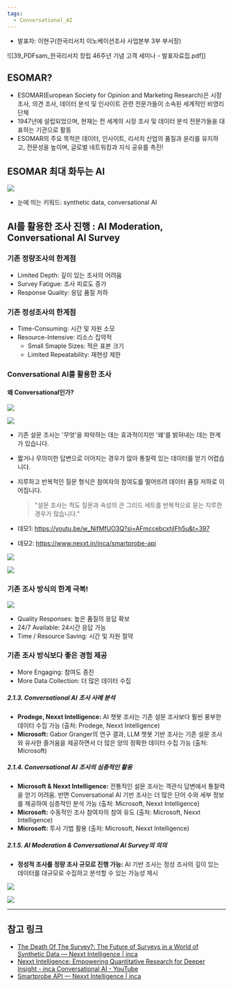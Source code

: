 ```yaml
---
tags:
  - Conversational_AI
---
```



- 발표자: 이현구(한국리서치 이노베이션조사 사업본부 3부 부서장)

![[39_PDFsam_한국리서치 창립 46주년 기념 고객 세미나 - 발표자료집.pdf]]

## ESOMAR?

- ESOMAR(European Society for Opinion and Marketing Research)은 시장 조사, 의견 조사, 데이터 분석 및 인사이트 관련 전문가들이 소속된 세계적인 비영리 단체
- 1947년에 설립되었으며, 현재는 전 세계의 시장 조사 및 데이터 분석 전문가들을 대표하는 기관으로 활동
- ESOMAR의 주요 목적은 데이터, 인사이트, 리서치 산업의 품질과 윤리를 유지하고, 전문성을 높이며, 글로벌 네트워킹과 지식 공유를 촉진!

## ESOMAR 최대 화두는 AI
![](https://i.imgur.com/fgOPbFb.png)
- 눈에 띄는 키워드: synthetic data, conversational AI

## AI를 활용한 조사 진행 : AI Moderation, Conversational AI Survey

### 기존 정량조사의 한계점
- Limited Depth: 깊이 있는 조사의 어려움
- Survey Fatigue: 조사 피로도 증가
- Response Quality: 응답 품질 저하

### 기존 정성조사의 한계점
- Time-Consuming: 시간 및 자원 소모
- Resource-Intensive: 리소스 집약적
	- Small Smaple Sizes: 적은 표본 크기
	- Limited Repeatability: 재현성 제한

### Conversational AI를 활용한 조사

#### 왜 Conversational인가?
![](https://i.imgur.com/ZESubWF.png)


![](https://i.imgur.com/16IZ5Mb.png)

- 기존 설문 조사는 '무엇'을 파악하는 데는 효과적이지만 '왜'를 밝혀내는 데는 한계가 있습니다.
- 짧거나 무의미한 답변으로 이어지는 경우가 많아 통찰력 있는 데이터를 얻기 어렵습니다.
- 지루하고 반복적인 질문 형식은 참여자의 참여도를 떨어뜨려 데이터 품질 저하로 이어집니다.
	> "설문 조사는 척도 질문과 속성의 큰 그리드 세트를 반복적으로 묻는 지루한 경우가 많습니다."



- 데모1: https://youtu.be/w_NifMfUO3Q?si=AFmccebcxtjIFh5u&t=397
- 데모2: https://www.nexxt.in/inca/smartprobe-api



![](https://i.imgur.com/tgzgaLc.png)

![](https://i.imgur.com/896qzwo.png)



### 기존 조사 방식의 한계 극복!
![](https://i.imgur.com/UdDfzCA.png)

- Quality Responses: 높은 품질의 응답 확보
- 24/7 Available: 24시간 응답 가능
- Time / Resource Saving: 시간 및 자원 절약


### 기존 조사 방식보다 좋은 경험 제공
- More Engaging: 참여도 증진
- More Data Collection: 더 많은 데이터 수집


##### 2.1.3. Conversational AI 조사 사례 분석

- **Prodege, Nexxt Intelligence:** AI 챗봇 조사는 기존 설문 조사보다 훨씬 풍부한 데이터 수집 가능 (출처: Prodege, Nexxt Intelligence)
- **Microsoft:** Gabor Granger의 연구 결과, LLM 챗봇 기반 조사는 기존 설문 조사와 유사한 즐거움을 제공하면서 더 많은 양의 정확한 데이터 수집 가능 (출처: Microsoft)

##### 2.1.4. Conversational AI 조사의 심층적인 활용

- **Microsoft & Nexxt Intelligence:** 전통적인 설문 조사는 객관식 답변에서 통찰력을 얻기 어려움. 반면 Conversational AI 기반 조사는 더 많은 단어 수와 세부 정보를 제공하여 심층적인 분석 가능 (출처: Microsoft, Nexxt Intelligence)
- **Microsoft:** 수동적인 조사 참여자의 참여 유도 (출처: Microsoft, Nexxt Intelligence)
- **Microsoft:** 투사 기법 활용 (출처: Microsoft, Nexxt Intelligence)

##### 2.1.5. AI Moderation & Conversational AI Survey의 의의

- **정성적 조사를 정량 조사 규모로 진행 가능:** AI 기반 조사는 정성 조사의 깊이 있는 데이터를 대규모로 수집하고 분석할 수 있는 가능성 제시


![](https://i.imgur.com/GYpsktY.png)


![](https://i.imgur.com/2gFzKEb.png)


---
## 참고 링크
- [The Death Of The Survey?: The Future of Surveys in a World of Synthetic Data — Nexxt Intelligence | inca](https://www.nexxt.in/blog/the-death-of-the-survey-the-future-of-surveys-in-a-world-of-synthetic-data)
- [Nexxt Intelligence: Empowering Quantitative Research for Deeper Insight - inca Conversational AI - YouTube](https://www.youtube.com/watch?v=w_NifMfUO3Q)
- [Smartprobe API — Nexxt Intelligence | inca](https://www.nexxt.in/inca/smartprobe-api)

